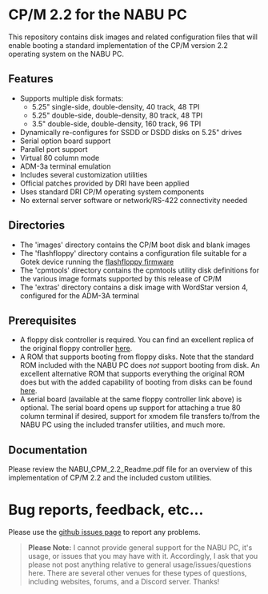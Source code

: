 # CP/M 2.2 for the NABU PC

This repository contains disk images and related configuration files that will enable booting a standard implementation of the CP/M version 2.2 operating system on the NABU PC.

 
## Features

* Supports multiple disk formats:
	- 5.25" single-side, double-density, 40 track, 48 TPI
	- 5.25" double-side, double-density, 80 track, 48 TPI
	- 3.5" double-side, double-density, 160 track, 96 TPI
* Dynamically re-configures for SSDD or DSDD disks on 5.25" drives
* Serial option board support
* Parallel port support
* Virtual 80 column mode
* ADM-3a terminal emulation
* Includes several customization utilities
* Official patches provided by DRI have been applied
* Uses standard DRI CP/M operating system components
* No external server software or network/RS-422 connectivity needed

 
## Directories

* The 'images' directory contains the CP/M boot disk and blank images
* The 'flashfloppy' directory contains a configuration file suitable for a Gotek device running the [flashfloppy firmware](https://github.com/keirf/flashfloppy)
* The 'cpmtools' directory contains the cpmtools utility disk definitions for the various image formats supported by this release of CP/M
* The 'extras' directory contains a disk image with WordStar version 4, configured for the ADM-3A terminal

 
## Prerequisites

- A floppy disk controller is required. You can find an excellent replica of the original floppy controller [here](https://klyball.com/nabu-page).
- A ROM that supports booting from floppy disks. Note that the standard ROM included with the NABU PC does *not* support booting from disk. An excellent alternative ROM that supports everything the original ROM does but with the added capability of booting from disks can be found [here](https://github.com/labomb/NABU_PC_Stuff/tree/master/ROM-version-14-patched).
- A serial board (available at the same floppy controller link above) is optional. The serial board opens up support for attaching a true 80 column terminal if desired, support for xmodem file transfers to/from the NABU PC using the included transfer utilities, and much more.

 
## Documentation

Please review the NABU_CPM_2.2_Readme.pdf file for an overview of this implementation of CP/M 2.2 and the included custom utilities.

 
# Bug reports, feedback, etc...

Please use the [github issues page](https://github.com/labomb/NABU_PC_CPM_2.2/issues) to report any problems.

>**Please Note:**
 I cannot provide general support for the NABU PC, it's usage, or issues that you may have with it. Accordingly, I ask that you please not post anything relative to general usage/issues/questions here. There are several other venues for these types of questions, including websites, forums, and a Discord server. Thanks!
 
